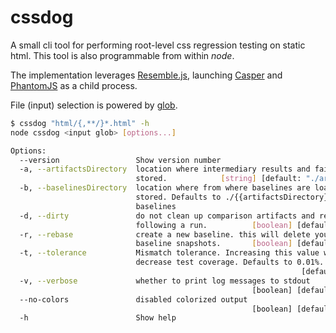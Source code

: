 # cssdog

A small cli tool for performing root-level css regression testing on static html. This tool is also programmable from within *node*.

The implementation leverages [Resemble.js](https://github.com/Huddle/Resemble.js), launching [Casper](https://github.com/n1k0/casperjs) and [PhantomJS](https://github.com/ariya/phantomjs) as a child process.

File (input) selection is powered by [glob](https://github.com/isaacs/node-glob).

```bash
$ cssdog "html/{,**/}*.html" -h
node cssdog <input glob> [options...]

Options:
  --version                 Show version number                        [boolean]
  -a, --artifactsDirectory  location where intermediary results and failures are
                            stored.            [string] [default: "./artifacts"]
  -b, --baselinesDirectory  location where from where baselines are loaded and
                            stored. Defaults to ./{{artifactsDirectory}}/
                            baselines                                   [string]
  -d, --dirty               do not clean up comparison artifacts and results
                            following a run.          [boolean] [default: false]
  -r, --rebase              create a new baseline. this will delete your current
                            baseline snapshots.       [boolean] [default: false]
  -t, --tolerance           Mismatch tolerance. Increasing this value will
                            decrease test coverage. Defaults to 0.01%.
                                                                 [default: 0.01]
  -v, --verbose             whether to print log messages to stdout
                                                      [boolean] [default: false]
  --no-colors               disabled colorized output
                                                      [boolean] [default: false]
  -h                        Show help                                  [boolean]
```
